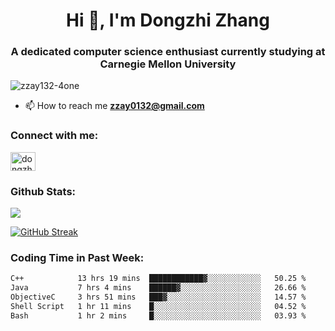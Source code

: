 <h1 align="center">Hi 👋, I'm Dongzhi Zhang</h1>
<h3 align="center">A dedicated computer science enthusiast currently studying at Carnegie Mellon University</h3>

<p align="left"> <img src="https://komarev.com/ghpvc/?username=zzay132-4one&label=Profile%20views&color=0e75b6&style=flat" alt="zzay132-4one" /> </p>

- 📫 How to reach me **zzay0132@gmail.com**

### Connect with me:

<p align="left">
<a href="https://linkedin.com/in/dongzhi-zhang-341443256" target="blank"><img align="center" src="https://raw.githubusercontent.com/rahuldkjain/github-profile-readme-generator/master/src/images/icons/Social/linked-in-alt.svg" alt="dongzhi-zhang-341443256" height="30" width="40" /></a>
</p>

### Github Stats:

<p><img src="https://github-readme-stats-git-master-dongzhi-zhangs-projects.vercel.app/api?username=zzay132-4one&count_private=true&show_icons=true&theme=github_dark_dimmed"></p>

[![GitHub Streak](https://github-readme-streak-stats.herokuapp.com?user=zzay132-4one&theme=github-dark-dimmed&hide_longest_streak=true&card_width=467)](https://git.io/streak-stats)

### Coding Time in Past Week:

<!--START_SECTION:waka-->

```txt
C++            13 hrs 19 mins  ████████████▓░░░░░░░░░░░░   50.25 %
Java           7 hrs 4 mins    ██████▓░░░░░░░░░░░░░░░░░░   26.66 %
ObjectiveC     3 hrs 51 mins   ███▓░░░░░░░░░░░░░░░░░░░░░   14.57 %
Shell Script   1 hr 11 mins    █░░░░░░░░░░░░░░░░░░░░░░░░   04.52 %
Bash           1 hr 2 mins     █░░░░░░░░░░░░░░░░░░░░░░░░   03.93 %
```

<!--END_SECTION:waka-->